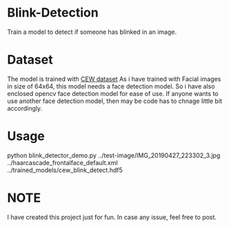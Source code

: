 # Blink-Detection
Train a model to detect if someone has blinked in an image.

# Dataset
The model is trained with [CEW dataset](http://parnec.nuaa.edu.cn/xtan/data/ClosedEyeDatabases.html)
As i have trained with Facial images in size of 64x64, this model needs a face detection model.
So i have also enclosed opencv face detection model for ease of use.
If anyone wants to use another face detection model, then may be code has to chnage little bit accordingly.

# Usage
python blink_detector_demo.py ../test-image/IMG_20190427_223302_3.jpg ../haarcascade_frontalface_default.xml ../trained_models/cew_blink_detect.hdf5

# NOTE
I have created this project just for fun. In case any issue, feel free to post.

